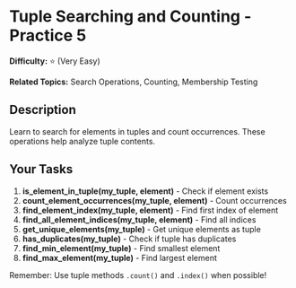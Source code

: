 # Tuple Searching and Counting - Practice 5

**Difficulty:** ⭐ (Very Easy)

**Related Topics:** Search Operations, Counting, Membership Testing

## Description

Learn to search for elements in tuples and count occurrences. These operations help analyze tuple contents.

## Your Tasks

1. **is_element_in_tuple(my_tuple, element)** - Check if element exists
2. **count_element_occurrences(my_tuple, element)** - Count occurrences
3. **find_element_index(my_tuple, element)** - Find first index of element
4. **find_all_element_indices(my_tuple, element)** - Find all indices
5. **get_unique_elements(my_tuple)** - Get unique elements as tuple
6. **has_duplicates(my_tuple)** - Check if tuple has duplicates
7. **find_min_element(my_tuple)** - Find smallest element
8. **find_max_element(my_tuple)** - Find largest element

Remember: Use tuple methods `.count()` and `.index()` when possible!
